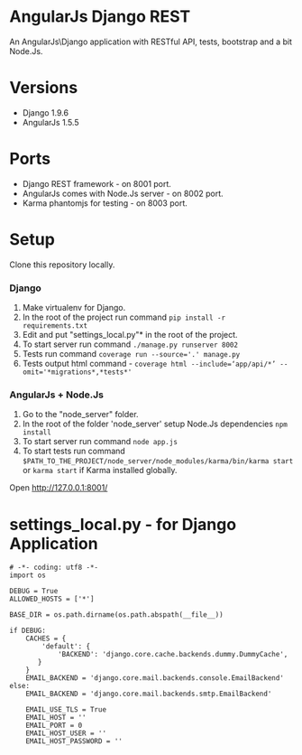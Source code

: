 # AngularJs Django REST
An AngularJs\Django application with RESTful API, tests, bootstrap and a bit Node.Js.

# Versions
* Django 1.9.6
* AngularJs 1.5.5

# Ports
* Django REST framework - on 8001 port.
* AngularJs comes with Node.Js server - on 8002 port.
* Karma phantomjs for testing - on 8003 port.

# Setup

Clone this repository locally.

### Django
1. Make virtualenv for Django.
2. In the root of the project run command `pip install -r requirements.txt`
3. Edit and put "settings_local.py"* in the root of the project.
4. To start server run command `./manage.py runserver 8002`
5. Tests run command `coverage run --source='.' manage.py`
6. Tests output html command - `coverage html --include=‘app/api/*’ --omit='*migrations*,*tests*'`

### AngularJs + Node.Js
1. Go to the "node_server" folder.
2. In the root of the folder 'node_server' setup Node.Js dependencies `npm install`
3. To start server run command `node app.js`
4. To start tests run command `$PATH_TO_THE_PROJECT/node_server/node_modules/karma/bin/karma start` or `karma start` if Karma installed globally.

Open http://127.0.0.1:8001/

# settings_local.py - for Django Application

    # -*- coding: utf8 -*-
    import os
    
    DEBUG = True
    ALLOWED_HOSTS = ['*']
    
    BASE_DIR = os.path.dirname(os.path.abspath(__file__))
    
    if DEBUG:
        CACHES = {
            'default': {
                'BACKEND': 'django.core.cache.backends.dummy.DummyCache',
           }
        }
        EMAIL_BACKEND = 'django.core.mail.backends.console.EmailBackend'
    else:
        EMAIL_BACKEND = 'django.core.mail.backends.smtp.EmailBackend'
        
        EMAIL_USE_TLS = True
        EMAIL_HOST = ''
        EMAIL_PORT = 0
        EMAIL_HOST_USER = ''
        EMAIL_HOST_PASSWORD = ''